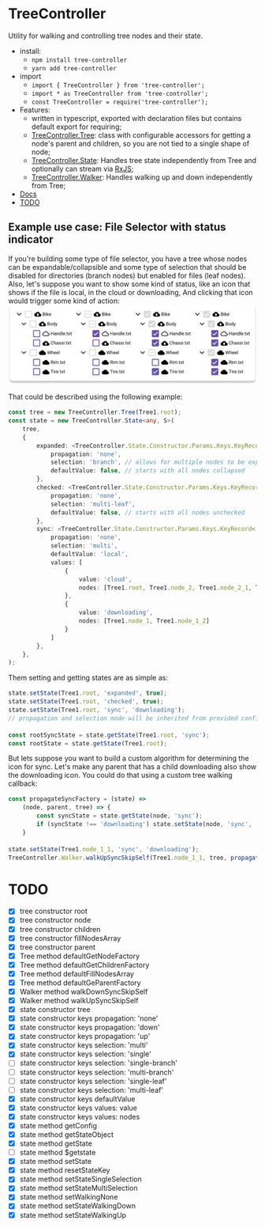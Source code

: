 # TreeController
Utility for walking and controlling tree nodes and their state.

- install:
    - ```npm install tree-controller```
    - ```yarn add tree-controller```
- import
    - ```import { TreeController } from 'tree-controller';```
    - ```import * as TreeController from 'tree-controller';```
    - ```const TreeController = require('tree-controller');```
- Features:
  - written in typescript, exported with declaration files but contains default export for requiring;
  - [TreeController.Tree](docs/md/classes/TreeController.Tree-1.md): class with configurable accessors for getting a node's parent and children, so you are not tied to a single shape of node;
  - [TreeController.State](docs/md/classes/TreeController.State-1.md): Handles tree state independently from Tree and optionally can stream via [RxJS](https://rxjs.dev);
  - [TreeController.Walker](docs/md/classes/TreeController.Walker.md): Handles walking up and down independently from Tree;
- [Docs](docs/md/modules/TreeController.md)
- [TODO](#TODO)

## Example use case: File Selector with status indicator
If you're building some type of file selector, you have a tree whose nodes
can be expandable/collapsible and some type of selection that should be
disabled for directories (branch nodes) but enabled for files (leaf nodes).
Also, let's suppose you want to show some kind of status, like an icon that
shows if the file is local, in the cloud or downloading, And clicking that icon
would trigger some kind of action:
![example image](readme.md.assets/file-selector-with-status-indicator.svg)

That could be described using the following example:
```ts
const tree = new TreeController.Tree(Tree1.root);
const state = new TreeController.State<any, S>(
    tree,
    {
        expanded: <TreeController.State.Constructor.Params.Keys.KeyRecord<boolean>>{
            propagation: 'none',
            selection: 'branch', // allows for multiple nodes to be expanded at once
            defaultValue: false, // starts with all nodes collapsed
        },
        checked: <TreeController.State.Constructor.Params.Keys.KeyRecord<boolean>>{
            propagation: 'none',
            selection: 'multi-leaf',
            defaultValue: false, // starts with all nodes unchecked
        },
        sync: <TreeController.State.Constructor.Params.Keys.KeyRecord<'local'|'cloud'|'downloading'>>{
            propagation: 'none',
            selection: 'multi',
            defaultValue: 'local',
            values: [
                {
                    value: 'cloud',
                    nodes: [Tree1.root, Tree1.node_2, Tree1.node_2_1, Tree1.node_2_2]
                },
                {
                    value: 'downloading',
                    nodes: [Tree1.node_1, Tree1.node_1_2]
                }
            ]
        },
    },
);
```

Them setting and getting states are as simple as:
```ts
state.setState(Tree1.root, 'expanded', true);
state.setState(Tree1.root, 'checked', true);
state.setState(Tree1.root, 'sync', 'downloading');
// propagation and selection mode will be inherited from provided configuration

const rootSyncState = state.getState(Tree1.root, 'sync');
const rootState = state.getState(Tree1.root);
```

But lets suppose you want to build a custom algorithm for determining the icon
for sync. Let's make any parent that has a child downloading also show the
downloading icon. You could do that using a custom tree walking callback:
```ts
const propagateSyncFactory = (state) =>
    (node, parent, tree) => {
        const syncState = state.getState(node, 'sync');
        if (syncState !== 'downloading') state.setState(node, 'sync', 'downloading')
    }

state.setState(Tree1.node_1_1, 'sync', 'downloading');
TreeController.Walker.walkUpSyncSkipSelf(Tree1.node_1_1, tree, propagateSyncFactory(state))
```
# TODO
  - [X] tree constructor root
  - [X] tree constructor node
  - [X] tree constructor children
  - [X] tree constructor fillNodesArray
  - [X] tree constructor parent
  - [X] Tree method defaultGetNodeFactory
  - [X] Tree method defaultGetChildrenFactory
  - [X] Tree method defaultFillNodesArray
  - [X] Tree method defaultGeParentFactory
  - [X] Walker method walkDownSyncSkipSelf
  - [X] Walker method walkUpSyncSkipSelf
  - [X] state constructor tree
  - [X] state constructor keys propagation: 'none'
  - [X] state constructor keys propagation: 'down'
  - [X] state constructor keys propagation: 'up'
  - [X] state constructor keys selection: 'multi'
  - [X] state constructor keys selection: 'single'
  - [ ] state constructor keys selection: 'single-branch'
  - [ ] state constructor keys selection: 'multi-branch'
  - [ ] state constructor keys selection: 'single-leaf'
  - [ ] state constructor keys selection: 'multi-leaf'
  - [X] state constructor keys defaultValue
  - [X] state constructor keys values: value
  - [X] state constructor keys values: nodes
  - [X] state method getConfig
  - [X] state method getStateObject
  - [X] state method getState
  - [ ] state method $getstate
  - [X] state method setState
  - [X] state method resetStateKey
  - [X] state method setStateSingleSelection
  - [X] state method setStateMultiSelection
  - [X] state method setWalkingNone
  - [X] state method setStateWalkingDown
  - [X] state method setStateWalkingUp
